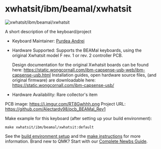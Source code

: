 # xwhatsit/ibm/beamal/xwhatsit

![xwhatsit/ibm/beamal/xwhatsit](https://i.imgur.com/XD9zxDkh.png)

A short description of the keyboard/project

* Keyboard Maintainer: [Purdea Andrei](https://github.com/purdeaandrei)
* Hardware Supported: Supports the BEAMal keyboards, using the original Xwhatsit model F rev. 1 or rev. 2 controller PCB.

  Design documentation for the original Xwhatsit boards can be found here: https://static.wongcornall.com/ibm-capsense-usb-web/ibm-capsense-usb.html
  Installation guides, open hardware source files, (and original firmware) are downloadable here: https://static.wongcornall.com/ibm-capsense-usb/

* Hardware Availability: Rare collector's item

PCB image:
https://i.imgur.com/RT8Gwhhh.png
Project URL:
https://github.com/Alectardy98/pcb_BEAMal_Rev1


Make example for this keyboard (after setting up your build environment):

    make xwhatsit/ibm/beamal/xwhatsit:default

See the [build environment setup](https://docs.qmk.fm/#/getting_started_build_tools) and the [make instructions](https://docs.qmk.fm/#/getting_started_make_guide) for more information. Brand new to QMK? Start with our [Complete Newbs Guide](https://docs.qmk.fm/#/newbs).
